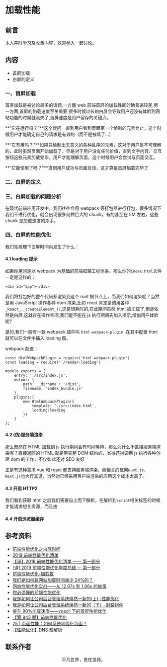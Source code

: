 # 加载性能

## 前言

本人平时学习及收集内容，欢迎参入一起讨论。

## 内容

- 首屏加载
- 白屏的定义

### 一、首屏加载

首屏加载是被讨论最多的话题,一方面 web 前端首屏的加载性能的确普遍较差,另一方面,首屏的加载速度至关重要,很多时候过长的白屏会导致用户还没有体验到网站功能的时候就流失了,首屏速度是用户留存的关键点。

**“它在运行吗？”**这个疑问一直到用户看到页面第一个绘制的元素为止，这个时候用户才能确定自己的请求是有效的（而不是被墙了...）

**“它有用吗？”**如果只绘制出无意义的各种乱序的元素，这对于用户是不可理解的，此时虽然页面开始加载了，但是对于用户没有任何价值，直到文字内容、交互按钮这些元素加载完毕，用户才能理解页面，这个时候用户会尝试与页面交互。

**“它能使用了吗？”**直到用户成功与页面互动，这才算是首屏加载完毕了

### 二、白屏的定义

### 三、白屏加载的问题分析

在现代前端应用开发中，我们往往会用 webpack 等打包器进行打包，很多情况下我们不进行优化，就会出现很多何种巨大的 chunk，有的甚至在 5M 左右，这些 chunk 是加载速度的杀手。

### 四、白屏的性能优化

我们先梳理下白屏时间内发生了什么：

#### 4.1 loading 提示

如果你用的是以 webpack 为基础的前端框架工程体系，那么你的`index.html`文件一定是这样的：

```
<div id="app"></div>
```

我们将打包好的整个代码都渲染到这个 root 根节点上，而我们如何渲染呢？当然是用 JavaScript 操作各种 dom 渲染,比如 react 肯定是调用各种`_React_._createElement_()`,这是很耗时的,在此期间虽然 html 被加载了,但是依然是白屏,这就存在操作空间,我们能不能在 js 执行期间先加入提示,增加用户体验呢?

是的,我们一般有一款 webpack 插件叫 `html-webpack-plugin` ,在其中配置 html 就可以在文件中插入 loading 图。

webpack 配置：

```
const HtmlWebpackPlugin = require('html-webpack-plugin')
const loading = require('./render-loading')

module.exports = {
    entry: './src/index.js',
    output: {
        path: __dirname + '/dist',
        filename: 'index_bundle.js'
    },
    plugins:[
        new HtmlWebpackPlugin({
            template: './src/index.html',
            loading:loading
        })
    ]
};
```

#### 4.2 (伪)服务端渲染

那么既然在 HTML 加载到 js 执行期间会有时间等待，那么为什么不直接服务端渲染呢？直接返回的 HTML 就是带完整 DOM 结构的，省得还得调用 js 执行各种创建 dom 的工作，不仅如此还对 SEO 友好

正是有这种需求 vue 和 react 都支持服务端渲染，而相关的框架`Nuxt.js`、`Next.js`也大行其道，当然对已经采用客户端渲染的应用这个成本太高了。

#### 4.3 开启 HTTP2

我们看到获取 html 之后我们需要自上而下解析，在解析到`script`相关标签的时候才能请求想关资源，而且由

#### 4.4 开启浏览器缓存

## 参考资料

- [前端性能优化之白屏时间](https://mp.weixin.qq.com/s/N_6faORvlDSxFQMh1o2naA)
- [2018 前端性能优化清单](https://juejin.im/post/5a966bd16fb9a0635172a50a)
- [【译】2018 前端性能优化清单 —— 第一部分](https://juejin.im/post/5a67e49df265da3e377c2d59)
- [[译] 2019 前端性能优化年度总结 — 第一部分](https://juejin.im/post/5c4418006fb9a049c043545e)
- [前端性能优化-加载篇](https://www.cxymsg.com/guide/load.html)
- [我们是如何将网站加载时间减少 24%的？](https://mp.weixin.qq.com/s/n1rELZ4y2htKCuAldlqS9A)
- [网站性能优化实战——从 12.67s 到 1.06s 的故事](https://juejin.im/post/5b6fa8c86fb9a0099910ac91)
- [你必须懂的前端性能优化](https://mp.weixin.qq.com/s/DdbaiuZd4RbqUod0jhn_vg)
- [我是如何让公司后台管理系统焕然一新的(上) -性能优化](https://juejin.im/post/5c76843af265da2ddd4a6dd0)
- [我是如何让公司后台管理系统焕然一新的（下）-封装组件](https://juejin.im/post/5c7b4761f265da2db2795036)
- [提升 90%加载速度——vuecli 下的首屏性能优化](https://segmentfault.com/a/1190000019499007)
- [【第 843 期】前端性能优化](https://mp.weixin.qq.com/s/Hcp60sfDOyXcP9TM0CX2Bw)
- [25 | 页面性能：如何系统地优化页面？](https://time.geekbang.org/column/article/143889)
- [【性能优化】DNS 预解析](https://github.com/amandakelake/blog/issues/50)

## 联系作者

<div align="center">
    <p>
        平凡世界，贵在坚持。
    </p>
    <img :src="$withBase('/about/contact.png')" />
</div>
